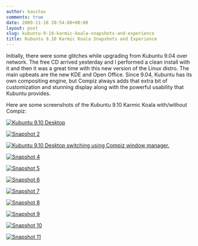 ```yaml
---
author: kaustav
comments: true
date: 2009-11-18 20:54:00+00:00
layout: post
slug: kubuntu-9-10-karmic-koala-snapshots-and-experience
title: Kubuntu 9.10 Karmic Koala Snapshots and Experience
---
```


Initially, there were some glitches while upgrading from Kubuntu 9.04 over network. The free CD arrived yesterday and I performed a clean install with it and then it was a great time with this new version of the Linux distro. The main upbeats are the new KDE and Open Office. Since 9.04, Kubuntu has its own compositing engine, but Compiz always adds that extra bit of customization and stunning display along with the powerful usability that Kubuntu provides.<!-- more -->

Here are some screenshots of the Kubuntu 9.10 Karmic Koala with/without Compiz:





[![Kubuntu 9.10 Desktop](http://1.bp.blogspot.com/_cTMwx-Cbjjo/SwRU5zkT0qI/AAAAAAAAADY/yIR7qVX27uY/s200/snapshot1.png)](http://1.bp.blogspot.com/_cTMwx-Cbjjo/SwRU5zkT0qI/AAAAAAAAADY/yIR7qVX27uY/s1600/snapshot1.png)

[![Snapshot 2](http://4.bp.blogspot.com/_cTMwx-Cbjjo/SwRVEv-jXkI/AAAAAAAAADg/T-_YTjeQsQw/s200/snapshot2.png)](http://4.bp.blogspot.com/_cTMwx-Cbjjo/SwRVEv-jXkI/AAAAAAAAADg/T-_YTjeQsQw/s1600/snapshot2.png)

[![Kubuntu 9.10 Desktop switching using Compiz window manager.](http://4.bp.blogspot.com/_cTMwx-Cbjjo/SwRVIt-_EKI/AAAAAAAAADo/2EfWWGGYo4Y/s200/snapshot3.png)](http://4.bp.blogspot.com/_cTMwx-Cbjjo/SwRVIt-_EKI/AAAAAAAAADo/2EfWWGGYo4Y/s1600/snapshot3.png)

[![Snapshot 4](http://1.bp.blogspot.com/_cTMwx-Cbjjo/SwRVNLKCGBI/AAAAAAAAADw/Vp95QzaFugw/s200/snapshot4.png)](http://1.bp.blogspot.com/_cTMwx-Cbjjo/SwRVNLKCGBI/AAAAAAAAADw/Vp95QzaFugw/s1600/snapshot4.png)

[![Snapshot 5](http://4.bp.blogspot.com/_cTMwx-Cbjjo/SwRVRBWhqtI/AAAAAAAAAD4/XYS2Gjzqao8/s200/snapshot5.png)](http://4.bp.blogspot.com/_cTMwx-Cbjjo/SwRVRBWhqtI/AAAAAAAAAD4/XYS2Gjzqao8/s1600/snapshot5.png)

[![Snapshot 6](http://1.bp.blogspot.com/_cTMwx-Cbjjo/SwRVUaVx6SI/AAAAAAAAAEA/E2iS_IYjC8k/s200/snapshot6.png)](http://1.bp.blogspot.com/_cTMwx-Cbjjo/SwRVUaVx6SI/AAAAAAAAAEA/E2iS_IYjC8k/s1600/snapshot6.png)

[![Snapshot 7](http://2.bp.blogspot.com/_cTMwx-Cbjjo/SwRVWrCdBaI/AAAAAAAAAEI/bbwF2KCSyz8/s200/snapshot7.png)](http://2.bp.blogspot.com/_cTMwx-Cbjjo/SwRVWrCdBaI/AAAAAAAAAEI/bbwF2KCSyz8/s1600/snapshot7.png)

[![Snapshot 8](http://3.bp.blogspot.com/_cTMwx-Cbjjo/SwRVaoIOa2I/AAAAAAAAAEQ/EG-wgPvm4nQ/s200/snapshot8.png)](http://3.bp.blogspot.com/_cTMwx-Cbjjo/SwRVaoIOa2I/AAAAAAAAAEQ/EG-wgPvm4nQ/s1600/snapshot8.png)

[![Snapshot 9](http://3.bp.blogspot.com/_cTMwx-Cbjjo/SwRVh15x5KI/AAAAAAAAAEY/UDhWE520Pfk/s200/snapshot9.png)](http://3.bp.blogspot.com/_cTMwx-Cbjjo/SwRVh15x5KI/AAAAAAAAAEY/UDhWE520Pfk/s1600/snapshot9.png)

[![Snapshot 10](http://4.bp.blogspot.com/_cTMwx-Cbjjo/SwRVln-nECI/AAAAAAAAAEg/lZNJFkoGavM/s200/snapshot10.png)](http://4.bp.blogspot.com/_cTMwx-Cbjjo/SwRVln-nECI/AAAAAAAAAEg/lZNJFkoGavM/s1600/snapshot10.png)

[![Snapshot 11](http://3.bp.blogspot.com/_cTMwx-Cbjjo/SwRVprVmA0I/AAAAAAAAAEo/6_TMw7T8GXo/s200/snapshot11.png)](http://3.bp.blogspot.com/_cTMwx-Cbjjo/SwRVprVmA0I/AAAAAAAAAEo/6_TMw7T8GXo/s1600/snapshot11.png)
